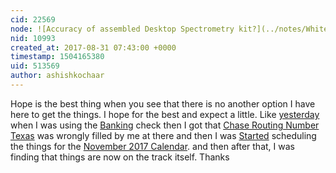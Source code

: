 ```yaml
---
cid: 22569
node: ![Accuracy of assembled Desktop Spectrometry kit?](../notes/WhiteRabbit/07-29-2014/question)
nid: 10993
created_at: 2017-08-31 07:43:00 +0000
timestamp: 1504165380
uid: 513569
author: ashishkochaar
---
```


Hope is the best thing when you see that there is no another option I have here to get the things. I hope for the best and expect a little. Like [yesterday ](http://allbankroutingnumber.com)when I was using the [Banking](http://allbankroutingnumber.com/wells-fargo-bank-routing-number-and-locations-near-me/) check then I got that [Chase Routing Number Texas](http://allbankroutingnumber.com/jp-morgan-chase-bank-routing-number-location-near-me/) was wrongly filled by me at there and then I was [Started](http://thegameofthrones.co) scheduling the things for the [November 2017 Calendar](http://thegameofthrones.co/november-2017-printable-calendar-templates/). and then after that, I was finding that things are now on the track itself. Thanks